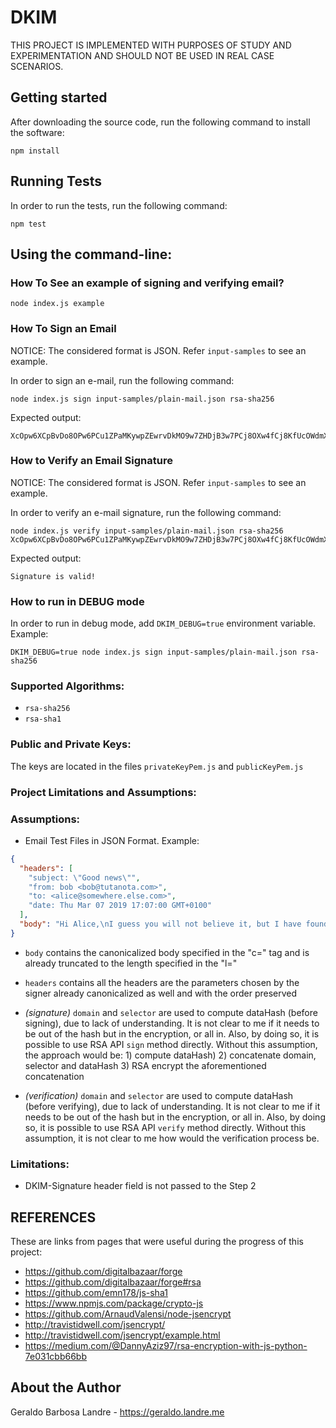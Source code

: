 # DKIM

THIS PROJECT IS IMPLEMENTED WITH PURPOSES OF STUDY AND EXPERIMENTATION AND SHOULD NOT BE USED IN REAL CASE SCENARIOS.

## Getting started

After downloading the source code, run the following command to install the software:

```
npm install
```

## Running Tests

In order to run the tests, run the following command:

```
npm test
```

## Using the command-line:

### How To See an example of signing and verifying email?

```
node index.js example
```

### How To Sign an Email

NOTICE: The considered format is JSON. Refer `input-samples` to see an example.

In order to sign an e-mail, run the following command:

```
node index.js sign input-samples/plain-mail.json rsa-sha256
```

Expected output:

```
XcOpw6XCpBvDo8OPw6PCu1ZPaMKywpZEwrvDkMO9w7ZHDjB3w7PCj8OXw4fCj8KfUcOWdmXDhx/DscOvOcKtcMKKZWkJwpPDg1dRw4oKwqtkw78xwpHCjcKxw4nDswFLwpXCsDTDpMKcAwYtQ8OvWMK+TSbDnsOZw7PCgsOlUEAAH8OzXsOww77Du8O6w4t0w652wrouw6dWA8KUYFYlMTh+w7HCrTnCinlNbEfDuH4rwp3DjVnCqlQ3woPCqno9VA==
```

### How to Verify an Email Signature

NOTICE: The considered format is JSON. Refer `input-samples` to see an example.

In order to verify an e-mail signature, run the following command:

```
node index.js verify input-samples/plain-mail.json rsa-sha256 XcOpw6XCpBvDo8OPw6PCu1ZPaMKywpZEwrvDkMO9w7ZHDjB3w7PCj8OXw4fCj8KfUcOWdmXDhx/DscOvOcKtcMKKZWkJwpPDg1dRw4oKwqtkw78xwpHCjcKxw4nDswFLwpXCsDTDpMKcAwYtQ8OvWMK+TSbDnsOZw7PCgsOlUEAAH8OzXsOww77Du8O6w4t0w652wrouw6dWA8KUYFYlMTh+w7HCrTnCinlNbEfDuH4rwp3DjVnCqlQ3woPCqno9VA==
```

Expected output:

```
Signature is valid!
```

### How to run in DEBUG mode

In order to run in debug mode, add `DKIM_DEBUG=true` environment variable. Example:

```
DKIM_DEBUG=true node index.js sign input-samples/plain-mail.json rsa-sha256
```

### Supported Algorithms:

- `rsa-sha256`
- `rsa-sha1`

### Public and Private Keys:

The keys are located in the files `privateKeyPem.js` and `publicKeyPem.js`

### Project Limitations and Assumptions:

### Assumptions:

- Email Test Files in JSON Format. Example:

```json
{
  "headers": [
    "subject: \"Good news\"",
    "from: bob <bob@tutanota.com>",
    "to: <alice@somewhere.else.com>",
    "date: Thu Mar 07 2019 17:07:00 GMT+0100"
  ],
  "body": "Hi Alice,\nI guess you will not believe it, but I have found the dog. It was hidden where you never would have expected.\nCheers,\nBob"
}
```

- `body` contains the canonicalized body specified in the "c=" tag and
  is already truncated to the length specified in the "l="

- `headers` contains all the headers are the parameters chosen by the
  signer already canonicalized as well and with the order preserved

- _(signature)_ `domain` and `selector` are used to compute dataHash (before signing),
  due to lack of understanding. It is not clear to me if it needs to be
  out of the hash but in the encryption, or all in. Also, by doing so,
  it is possible to use RSA API `sign` method directly.
  Without this assumption, the approach would be: 1) compute dataHash) 2) concatenate domain, selector and dataHash 3) RSA encrypt the aforementioned concatenation

- _(verification)_ `domain` and `selector` are used to compute dataHash (before verifying),
  due to lack of understanding. It is not clear to me if it needs to be
  out of the hash but in the encryption, or all in. Also, by doing so,
  it is possible to use RSA API `verify` method directly.
  Without this assumption, it is not clear to me how would
  the verification process be.

### Limitations:

- DKIM-Signature header field is not passed to the Step 2

## REFERENCES

These are links from pages that were useful during the progress of this project:

- https://github.com/digitalbazaar/forge
- https://github.com/digitalbazaar/forge#rsa
- https://github.com/emn178/js-sha1
- https://www.npmjs.com/package/crypto-js
- https://github.com/ArnaudValensi/node-jsencrypt
- http://travistidwell.com/jsencrypt/
- http://travistidwell.com/jsencrypt/example.html
- https://medium.com/@DannyAziz97/rsa-encryption-with-js-python-7e031cbb66bb

## About the Author

Geraldo Barbosa Landre - https://geraldo.landre.me
